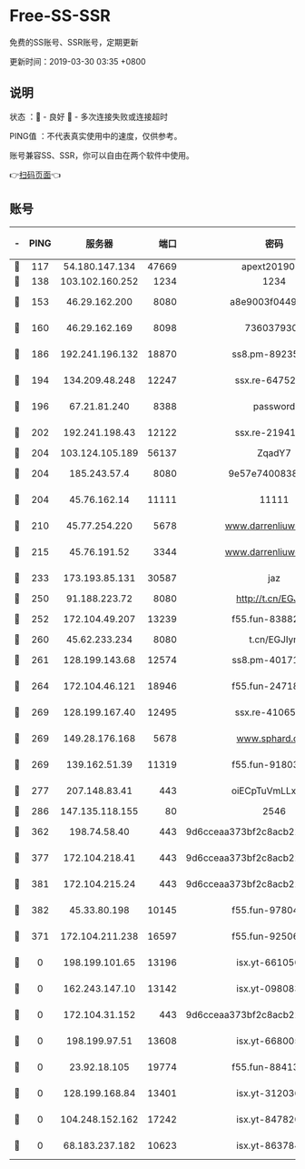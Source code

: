 # Free-SS-SSR

免费的SS账号、SSR账号，定期更新

更新时间：2019-03-30 03:35 +0800

## 说明

状态     ：🙂 - 良好 🙁 - 多次连接失败或连接超时

PING值   ：不代表真实使用中的速度，仅供参考。

账号兼容SS、SSR，你可以自由在两个软件中使用。

👉[扫码页面](https://liesauer.github.io/Free-SS-SSR/)👈

## 账号

|-|PING|服务器|端口|密码|加密方式|区域|
|:----:|:----:|:-----:|-----:|:----:|:----:|:----:|
|🙂|117|54.180.147.134|47669|apext2019001|chacha20|KR|
|🙂|138|103.102.160.252|1234|1234|rc4-md5|JP|
|🙂|153|46.29.162.200|8080|a8e9003f0449cea5|chacha20-ietf|RU|
|🙂|160|46.29.162.169|8098|7360379305|aes-256-cfb||
|🙂|186|192.241.196.132|18870|ss8.pm-89235292|aes-256-cfb|US|
|🙂|194|134.209.48.248|12247|ssx.re-64752924|aes-256-cfb|US|
|🙂|196|67.21.81.240|8388|password|aes-256-cfb|US|
|🙂|202|192.241.198.43|12122|ssx.re-21941720|aes-256-cfb|US|
|🙂|204|103.124.105.189|56137|ZqadY7|chacha20|US|
|🙂|204|185.243.57.4|8080|9e57e7400838a01e|chacha20-ietf|US|
|🙂|204|45.76.162.14|11111|11111|aes-256-cfb|SG|
|🙂|210|45.77.254.220|5678|www.darrenliuwei.com|aes-256-cfb|SG|
|🙂|215|45.76.191.52|3344|www.darrenliuwei.com|aes-256-cfb|JP|
|🙂|233|173.193.85.131|30587|jaz|aes-256-cfb|US|
|🙂|250|91.188.223.72|8080|http://t.cn/EGJIyrl|rc4-md5|RU|
|🙂|252|172.104.49.207|13239|f55.fun-83882442|aes-256-cfb|SG|
|🙂|260|45.62.233.234|8080|t.cn/EGJIyrl|rc4-md5|CA|
|🙂|261|128.199.143.68|12574|ss8.pm-40171422|aes-256-cfb|SG|
|🙂|264|172.104.46.121|18946|f55.fun-24718503|aes-256-cfb|SG|
|🙂|269|128.199.167.40|12495|ssx.re-41065683|aes-256-cfb|SG|
|🙂|269|149.28.176.168|5678|www.sphard.com|aes-256-cfb|AU|
|🙂|269|139.162.51.39|11319|f55.fun-91803010|aes-256-cfb|SG|
|🙂|277|207.148.83.41|443|oiECpTuVmLLxk4Ts|aes-256-cfb|AU|
|🙂|286|147.135.118.155|80|2546|chacha20|US|
|🙂|362|198.74.58.40|443|9d6cceaa373bf2c8acb22e60b6a58be6|aes-256-cfb|US|
|🙂|377|172.104.218.41|443|9d6cceaa373bf2c8acb22e60b6a58be6|aes-256-cfb|US|
|🙂|381|172.104.215.24|443|9d6cceaa373bf2c8acb22e60b6a58be6|aes-256-cfb|US|
|🙂|382|45.33.80.198|10145|f55.fun-97804502|aes-256-cfb|US|
|🙁|371|172.104.211.238|16597|f55.fun-92506432|aes-256-cfb|US|
|🙁|0|198.199.101.65|13196|isx.yt-66105036|aes-256-cfb|US|
|🙁|0|162.243.147.10|13142|isx.yt-09808373|aes-256-cfb|US|
|🙁|0|172.104.31.152|443|9d6cceaa373bf2c8acb22e60b6a58be6|aes-256-cfb|US|
|🙁|0|198.199.97.51|13608|isx.yt-66800500|aes-256-cfb|US|
|🙁|0|23.92.18.105|19774|f55.fun-88413753|aes-256-cfb|US|
|🙁|0|128.199.168.84|13401|isx.yt-31203634|aes-256-cfb|SG|
|🙁|0|104.248.152.162|17242|isx.yt-84782037|aes-256-cfb|SG|
|🙁|0|68.183.237.182|10623|isx.yt-86378455|aes-256-cfb|SG|
